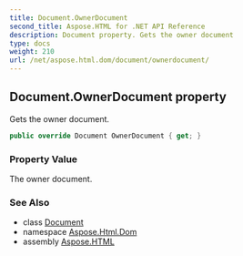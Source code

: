 ```yaml
---
title: Document.OwnerDocument
second_title: Aspose.HTML for .NET API Reference
description: Document property. Gets the owner document
type: docs
weight: 210
url: /net/aspose.html.dom/document/ownerdocument/
---
```

## Document.OwnerDocument property

Gets the owner document.

```csharp
public override Document OwnerDocument { get; }
```

### Property Value

The owner document.

### See Also

* class [Document](../)
* namespace [Aspose.Html.Dom](../../document/)
* assembly [Aspose.HTML](../../../)
